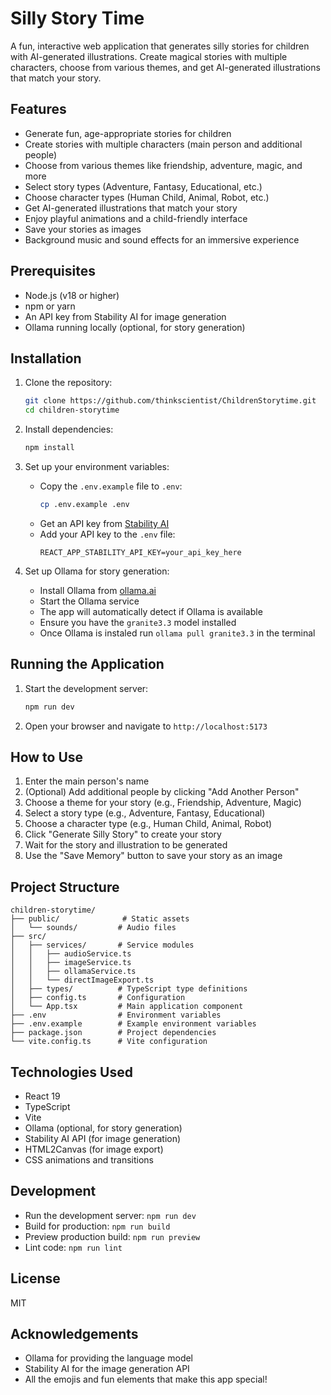 # Silly Story Time

A fun, interactive web application that generates silly stories for children with AI-generated illustrations. Create magical stories with multiple characters, choose from various themes, and get AI-generated illustrations that match your story.

## Features

- Generate fun, age-appropriate stories for children
- Create stories with multiple characters (main person and additional people)
- Choose from various themes like friendship, adventure, magic, and more
- Select story types (Adventure, Fantasy, Educational, etc.)
- Choose character types (Human Child, Animal, Robot, etc.)
- Get AI-generated illustrations that match your story
- Enjoy playful animations and a child-friendly interface
- Save your stories as images
- Background music and sound effects for an immersive experience

## Prerequisites

- Node.js (v18 or higher)
- npm or yarn
- An API key from Stability AI for image generation
- Ollama running locally (optional, for story generation)

## Installation

1. Clone the repository:
   ```bash
   git clone https://github.com/thinkscientist/ChildrenStorytime.git
   cd children-storytime
   ```

2. Install dependencies:
   ```bash
   npm install
   ```

3. Set up your environment variables:
   - Copy the `.env.example` file to `.env`:
     ```bash
     cp .env.example .env
     ```
   - Get an API key from [Stability AI](https://stability.ai/)
   - Add your API key to the `.env` file:
     ```
     REACT_APP_STABILITY_API_KEY=your_api_key_here
     ```

4. Set up Ollama for story generation:
   - Install Ollama from [ollama.ai](https://ollama.ai/)
   - Start the Ollama service
   - The app will automatically detect if Ollama is available
   - Ensure you have the `granite3.3` model installed
   - Once Ollama is instaled run `ollama pull granite3.3` in the terminal

## Running the Application

1. Start the development server:
   ```bash
   npm run dev
   ```

2. Open your browser and navigate to `http://localhost:5173`

## How to Use

1. Enter the main person's name
2. (Optional) Add additional people by clicking "Add Another Person"
3. Choose a theme for your story (e.g., Friendship, Adventure, Magic)
4. Select a story type (e.g., Adventure, Fantasy, Educational)
5. Choose a character type (e.g., Human Child, Animal, Robot)
6. Click "Generate Silly Story" to create your story
7. Wait for the story and illustration to be generated
8. Use the "Save Memory" button to save your story as an image

## Project Structure

```
children-storytime/
├── public/              # Static assets
│   └── sounds/         # Audio files
├── src/
│   ├── services/       # Service modules
│   │   ├── audioService.ts
│   │   ├── imageService.ts
│   │   ├── ollamaService.ts
│   │   └── directImageExport.ts
│   ├── types/          # TypeScript type definitions
│   ├── config.ts       # Configuration
│   └── App.tsx         # Main application component
├── .env                # Environment variables
├── .env.example        # Example environment variables
├── package.json        # Project dependencies
└── vite.config.ts      # Vite configuration
```

## Technologies Used

- React 19
- TypeScript
- Vite
- Ollama (optional, for story generation)
- Stability AI API (for image generation)
- HTML2Canvas (for image export)
- CSS animations and transitions

## Development

- Run the development server: `npm run dev`
- Build for production: `npm run build`
- Preview production build: `npm run preview`
- Lint code: `npm run lint`

## License

MIT

## Acknowledgements

- Ollama for providing the language model
- Stability AI for the image generation API
- All the emojis and fun elements that make this app special!

